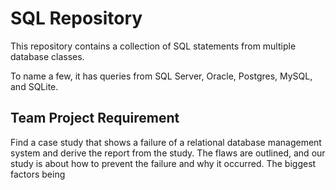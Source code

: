 # SQL Repository

This repository contains a collection of SQL statements from  multiple database classes.

To name a few, it has queries from SQL Server, Oracle, Postgres, MySQL, and SQLite.

## Team Project Requirement

Find a case study that shows a failure of a relational database management system and derive the report from the study. 
The flaws are outlined, and our study is about how to prevent the failure and why it occurred. The biggest factors being
